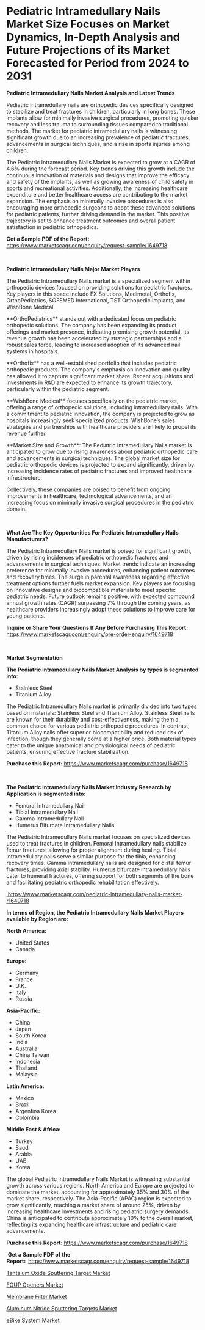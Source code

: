 <p><h1>Pediatric Intramedullary Nails Market Size Focuses on Market Dynamics, In-Depth Analysis and Future Projections of its Market Forecasted for Period from 2024 to 2031</h1></p><p><strong>Pediatric Intramedullary Nails Market Analysis and Latest Trends</strong></p>
<p><p>Pediatric intramedullary nails are orthopedic devices specifically designed to stabilize and treat fractures in children, particularly in long bones. These implants allow for minimally invasive surgical procedures, promoting quicker recovery and less trauma to surrounding tissues compared to traditional methods. The market for pediatric intramedullary nails is witnessing significant growth due to an increasing prevalence of pediatric fractures, advancements in surgical techniques, and a rise in sports injuries among children. </p><p>The Pediatric Intramedullary Nails Market is expected to grow at a CAGR of 4.6% during the forecast period. Key trends driving this growth include the continuous innovation of materials and designs that improve the efficacy and safety of the implants, as well as growing awareness of child safety in sports and recreational activities. Additionally, the increasing healthcare expenditure and better healthcare access are contributing to the market expansion. The emphasis on minimally invasive procedures is also encouraging more orthopedic surgeons to adopt these advanced solutions for pediatric patients, further driving demand in the market. This positive trajectory is set to enhance treatment outcomes and overall patient satisfaction in pediatric orthopedics.</p></p>
<p><strong>Get a Sample PDF of the Report:&nbsp;</strong> <a href="https://www.marketscagr.com/enquiry/request-sample/1649718?utm_campaign=1591&utm_medium=2&utm_source=Github&utm_content=ia&utm_term=15102024&utm_id=pediatric-intramedullary-nails">https://www.marketscagr.com/enquiry/request-sample/1649718</a></p>
<p>&nbsp;</p>
<p><strong>Pediatric Intramedullary Nails Major Market Players</strong></p>
<p><p>The Pediatric Intramedullary Nails market is a specialized segment within orthopedic devices focused on providing solutions for pediatric fractures. Key players in this space include FX Solutions, Medimetal, Orthofix, OrthoPediatrics, SOFEMED International, TST Orthopedic Implants, and WishBone Medical.</p><p>**OrthoPediatrics** stands out with a dedicated focus on pediatric orthopedic solutions. The company has been expanding its product offerings and market presence, indicating promising growth potential. Its revenue growth has been accelerated by strategic partnerships and a robust sales force, leading to increased adoption of its advanced nail systems in hospitals.</p><p>**Orthofix** has a well-established portfolio that includes pediatric orthopedic products. The company's emphasis on innovation and quality has allowed it to capture significant market share. Recent acquisitions and investments in R&D are expected to enhance its growth trajectory, particularly within the pediatric segment.</p><p>**WishBone Medical** focuses specifically on the pediatric market, offering a range of orthopedic solutions, including intramedullary nails. With a commitment to pediatric innovation, the company is projected to grow as hospitals increasingly seek specialized products. WishBone’s sales strategies and partnerships with healthcare providers are likely to propel its revenue further.</p><p>**Market Size and Growth**: The Pediatric Intramedullary Nails market is anticipated to grow due to rising awareness about pediatric orthopedic care and advancements in surgical techniques. The global market size for pediatric orthopedic devices is projected to expand significantly, driven by increasing incidence rates of pediatric fractures and improved healthcare infrastructure.</p><p>Collectively, these companies are poised to benefit from ongoing improvements in healthcare, technological advancements, and an increasing focus on minimally invasive surgical procedures in the pediatric domain.</p></p>
<p>&nbsp;</p>
<p><strong>What Are The Key Opportunities For Pediatric Intramedullary Nails Manufacturers?</strong></p>
<p><p>The Pediatric Intramedullary Nails market is poised for significant growth, driven by rising incidences of pediatric orthopedic fractures and advancements in surgical techniques. Market trends indicate an increasing preference for minimally invasive procedures, enhancing patient outcomes and recovery times. The surge in parental awareness regarding effective treatment options further fuels market expansion. Key players are focusing on innovative designs and biocompatible materials to meet specific pediatric needs. Future outlook remains positive, with expected compound annual growth rates (CAGR) surpassing 7% through the coming years, as healthcare providers increasingly adopt these solutions to improve care for young patients.</p></p>
<p><strong>Inquire or Share Your Questions If Any Before Purchasing This Report:</strong> <a href="https://www.marketscagr.com/enquiry/pre-order-enquiry/1649718?utm_campaign=1591&utm_medium=2&utm_source=Github&utm_content=ia&utm_term=15102024&utm_id=pediatric-intramedullary-nails">https://www.marketscagr.com/enquiry/pre-order-enquiry/1649718</a></p>
<p>&nbsp;</p>
<p><strong>Market Segmentation</strong></p>
<p><strong>The Pediatric Intramedullary Nails Market Analysis by types is segmented into:</strong></p>
<p><ul><li>Stainless Steel</li><li>Titanium Alloy</li></ul></p>
<p><p>The Pediatric Intramedullary Nails market is primarily divided into two types based on materials: Stainless Steel and Titanium Alloy. Stainless Steel nails are known for their durability and cost-effectiveness, making them a common choice for various pediatric orthopedic procedures. In contrast, Titanium Alloy nails offer superior biocompatibility and reduced risk of infection, though they generally come at a higher price. Both material types cater to the unique anatomical and physiological needs of pediatric patients, ensuring effective fracture stabilization.</p></p>
<p><strong>Purchase this Report:&nbsp;</strong><a href="https://www.marketscagr.com/purchase/1649718?utm_campaign=1591&utm_medium=2&utm_source=Github&utm_content=ia&utm_term=15102024&utm_id=pediatric-intramedullary-nails">https://www.marketscagr.com/purchase/1649718</a></p>
<p>&nbsp;</p>
<p><strong>The Pediatric Intramedullary Nails Market Industry Research by Application is segmented into:</strong></p>
<p><ul><li>Femoral Intramedullary Nail</li><li>Tibial Intramedullary Nail</li><li>Gamma Intramedullary Nail</li><li>Humerus Bifurcate Intramedullary Nails</li></ul></p>
<p><p>The Pediatric Intramedullary Nails market focuses on specialized devices used to treat fractures in children. Femoral intramedullary nails stabilize femur fractures, allowing for proper alignment during healing. Tibial intramedullary nails serve a similar purpose for the tibia, enhancing recovery times. Gamma intramedullary nails are designed for distal femur fractures, providing axial stability. Humerus bifurcate intramedullary nails cater to humeral fractures, offering support for both segments of the bone and facilitating pediatric orthopedic rehabilitation effectively.</p></p>
<p><a href="https://www.marketscagr.com/pediatric-intramedullary-nails-market-r1649718?utm_campaign=1591&utm_medium=2&utm_source=Github&utm_content=ia&utm_term=15102024&utm_id=pediatric-intramedullary-nails">&nbsp;https://www.marketscagr.com/pediatric-intramedullary-nails-market-r1649718</a></p>
<p><strong>In terms of Region, the Pediatric Intramedullary Nails Market Players available by Region are:</strong></p>
<p>
    <p> <strong> North America: </strong>
        <ul>
            <li>United States</li>
            <li>Canada</li>
        </ul>
        </p> 
    <p> <strong> Europe: </strong>
        <ul>
            <li>Germany</li>
            <li>France</li>
            <li>U.K.</li>
            <li>Italy</li>
            <li>Russia</li>
        </ul>
        </p> 
    <p> <strong> Asia-Pacific: </strong>
        <ul>
            <li>China</li>
            <li>Japan</li>
            <li>South Korea</li>
            <li>India</li>
            <li>Australia</li>
            <li>China Taiwan</li>
            <li>Indonesia</li>
            <li>Thailand</li>
            <li>Malaysia</li>
        </ul>
        </p> 
    <p> <strong> Latin America: </strong>
        <ul>
            <li>Mexico</li>
            <li>Brazil</li>
            <li>Argentina Korea</li>
            <li>Colombia</li>
        </ul>
        </p> 
    <p> <strong> Middle East & Africa: </strong>
        <ul>
            <li>Turkey</li>
            <li>Saudi</li>
            <li>Arabia</li>
            <li>UAE</li>
            <li>Korea</li>
        </ul>
    </p>
    </p>
<p><p>The global Pediatric Intramedullary Nails Market is witnessing substantial growth across various regions. North America and Europe are projected to dominate the market, accounting for approximately 35% and 30% of the market share, respectively. The Asia-Pacific (APAC) region is expected to grow significantly, reaching a market share of around 25%, driven by increasing healthcare investments and rising pediatric surgery demands. China is anticipated to contribute approximately 10% to the overall market, reflecting its expanding healthcare infrastructure and pediatric care advancements.</p></p>
<p><strong>Purchase this Report: </strong><a href="https://www.marketscagr.com/purchase/1649718?utm_campaign=1591&utm_medium=2&utm_source=Github&utm_content=ia&utm_term=15102024&utm_id=pediatric-intramedullary-nails">https://www.marketscagr.com/purchase/1649718</a></p>
<p>&nbsp;<strong>Get a Sample PDF of the Report:&nbsp;&nbsp;</strong><a href="https://www.marketscagr.com/enquiry/request-sample/1649718?utm_campaign=1591&utm_medium=2&utm_source=Github&utm_content=ia&utm_term=15102024&utm_id=pediatric-intramedullary-nails">https://www.marketscagr.com/enquiry/request-sample/1649718</a></p>
<p><strong></strong></p>
<p><p><a href="https://www.linkedin.com/pulse/tantalum-oxide-sputtering-target-market-share-new-trends-aodse?utm_campaign=1591&utm_medium=2&utm_source=Github&utm_content=ia&utm_term=15102024&utm_id=pediatric-intramedullary-nails">Tantalum Oxide Sputtering Target Market</a></p><p><a href="https://www.linkedin.com/pulse/foup-openers-market-size-share-trends-analysis-report-end-q41ef?trk=public_post_embed_feed-article-content&utm_campaign=1591&utm_medium=2&utm_source=Github&utm_content=ia&utm_term=15102024&utm_id=pediatric-intramedullary-nails">FOUP Openers Market</a></p><p><a href="https://www.linkedin.com/pulse/global-membrane-filter-market-sector2024-2031-metrics-qj1af?trk=public_post_embed_feed-article-content&utm_campaign=1591&utm_medium=2&utm_source=Github&utm_content=ia&utm_term=15102024&utm_id=pediatric-intramedullary-nails">Membrane Filter Market</a></p><p><a href="https://www.linkedin.com/pulse/aluminum-nitride-sputtering-targets-market-emerging-trends-xwjte?utm_campaign=1591&utm_medium=2&utm_source=Github&utm_content=ia&utm_term=15102024&utm_id=pediatric-intramedullary-nails">Aluminum Nitride Sputtering Targets Market</a></p><p><a href="https://www.linkedin.com/pulse/ebike-system-market2024-2031-industry-insights-investment-ybohf?trk=public_post_embed_feed-article-content&utm_campaign=1591&utm_medium=2&utm_source=Github&utm_content=ia&utm_term=15102024&utm_id=pediatric-intramedullary-nails">eBike System Market</a></p></p>